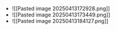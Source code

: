 - ![[Pasted image 20250413172928.png]]
- ![[Pasted image 20250413173449.png]]
- ![[Pasted image 20250413184127.png]]
